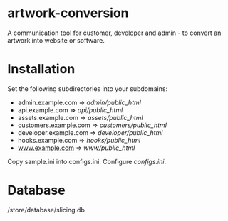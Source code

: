 # artwork-conversion
A communication tool for customer, developer and admin - to convert an artwork into website or software.

# Installation
Set the following subdirectories into your subdomains:
 * admin.example.com => *admin/public_html*
 * api.example.com => *api/public_html*
 * assets.example.com => *assets/public_html*
 * customers.example.com => *customers/public_html*
 * developer.example.com => *developer/public_html*
 * hooks.example.com => *hooks/public_html*
 * www.example.com => *www/public_html*

Copy sample.ini into configs.ini.
Configure *configs.ini*.

# Database
/store/database/slicing.db
